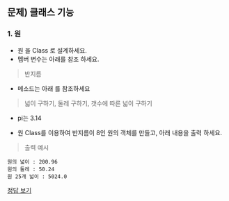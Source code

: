 ## 문제) 클래스 기능


### 1. 원
* 원 을 Class 로 설계하세요. 
* 멤버 변수는 아래를 참조 하세요. 

> 반지름

* 메소드는 아래 를 참조하세요

> 넓이 구하기, 둘레 구하기, 갯수에 따른 넓이 구하기

* pi는 3.14
 
* 원 Class를 이용하여 반지름이 8인 원의 객체를 만들고, 아래 내용을 출력 하세요.
> 출력 예시

```
원의 넓이 : 200.96
원의 둘레 : 50.24
원 25개 넓이 : 5024.0
```
        
[정답 보기](./)
